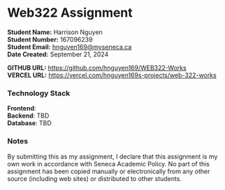 # Web322 Assignment

**Student Name:** Harrison Nguyen  
**Student Number:** 167096239  
**Student Email:** hnguyen169@myseneca.ca  
**Date Created:** September 21, 2024

**GITHUB URL:** https://github.com/hnguyen169/WEB322-Works  
**VERCEL URL:** https://vercel.com/hnguyen169s-projects/web-322-works  

### Technology Stack

**Frontend**:    
**Backend**: TBD  
**Database**: TBD  

### Notes

By submitting this as my assignment, I declare that this assignment is my own work in accordance with Seneca Academic Policy. No part of this assignment has been copied manually or electronically from any other source (including web sites) or distributed to other students.
